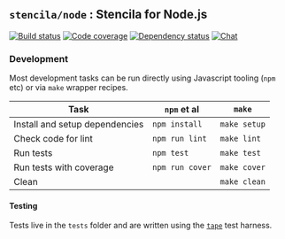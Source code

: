## `stencila/node` : Stencila for Node.js

[![Build status](https://travis-ci.org/stencila/node.svg?branch=master)](https://travis-ci.org/stencila/node)
[![Code coverage](https://codecov.io/gh/stencila/node/branch/master/graph/badge.svg)](https://codecov.io/gh/stencila/node)
[![Dependency status](https://david-dm.org/stencila/node.svg)](https://david-dm.org/stencila/node)
[![Chat](https://badges.gitter.im/stencila/stencila.svg)](https://gitter.im/stencila/stencila)


### Development

Most development tasks can be run directly using Javascript tooling (`npm` etc) or via `make` wrapper recipes.

Task                                                    |`npm` et al            | `make`          |
------------------------------------------------------- |-----------------------|-----------------|    
Install and setup dependencies                          | `npm install`         | `make setup`
Check code for lint                                     | `npm run lint`        | `make lint`
Run tests                                               | `npm test`            | `make test`
Run tests with coverage                                 | `npm run cover`       | `make cover`
Clean                                                   |                       | `make clean`

#### Testing

Tests live in the `tests` folder and are written using the [`tape`](https://github.com/substack/tape) test harness.
